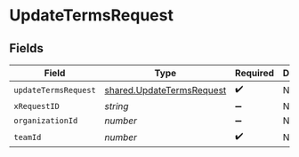 # UpdateTermsRequest


## Fields

| Field                                                                  | Type                                                                   | Required                                                               | Description                                                            |
| ---------------------------------------------------------------------- | ---------------------------------------------------------------------- | ---------------------------------------------------------------------- | ---------------------------------------------------------------------- |
| `updateTermsRequest`                                                   | [shared.UpdateTermsRequest](../../models/shared/updatetermsrequest.md) | :heavy_check_mark:                                                     | N/A                                                                    |
| `xRequestID`                                                           | *string*                                                               | :heavy_minus_sign:                                                     | N/A                                                                    |
| `organizationId`                                                       | *number*                                                               | :heavy_minus_sign:                                                     | N/A                                                                    |
| `teamId`                                                               | *number*                                                               | :heavy_check_mark:                                                     | N/A                                                                    |
